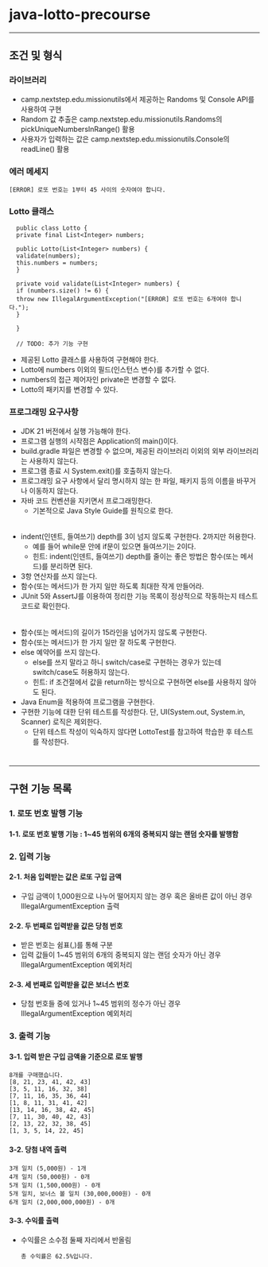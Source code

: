 # java-lotto-precourse

___

## 조건 및 형식

### 라이브러리

- camp.nextstep.edu.missionutils에서 제공하는 Randoms 및 Console API를 사용하여 구현
- Random 값 추출은 camp.nextstep.edu.missionutils.Randoms의 pickUniqueNumbersInRange() 활용
- 사용자가 입력하는 값은 camp.nextstep.edu.missionutils.Console의 readLine() 활용

### 에러 메세지

    [ERROR] 로또 번호는 1부터 45 사이의 숫자여야 합니다.

### Lotto 클래스

      public class Lotto {
      private final List<Integer> numbers;

      public Lotto(List<Integer> numbers) {
      validate(numbers);
      this.numbers = numbers;
      }

      private void validate(List<Integer> numbers) {
      if (numbers.size() != 6) {
      throw new IllegalArgumentException("[ERROR] 로또 번호는 6개여야 합니다.");
      }

      }

      // TODO: 추가 기능 구현

- 제공된 Lotto 클래스를 사용하여 구현해야 한다.
- Lotto에 numbers 이외의 필드(인스턴스 변수)를 추가할 수 없다.
- numbers의 접근 제어자인 private은 변경할 수 없다.
- Lotto의 패키지를 변경할 수 있다.

### 프로그래밍 요구사항

- JDK 21 버전에서 실행 가능해야 한다.
- 프로그램 실행의 시작점은 Application의 main()이다.
- build.gradle 파일은 변경할 수 없으며, 제공된 라이브러리 이외의 외부 라이브러리는 사용하지 않는다.
- 프로그램 종료 시 System.exit()를 호출하지 않는다.
- 프로그래밍 요구 사항에서 달리 명시하지 않는 한 파일, 패키지 등의 이름을 바꾸거나 이동하지 않는다.
- 자바 코드 컨벤션을 지키면서 프로그래밍한다.
    - 기본적으로 Java Style Guide를 원칙으로 한다.

######

- indent(인덴트, 들여쓰기) depth를 3이 넘지 않도록 구현한다. 2까지만 허용한다.
    - 예를 들어 while문 안에 if문이 있으면 들여쓰기는 2이다.
    - 힌트: indent(인덴트, 들여쓰기) depth를 줄이는 좋은 방법은 함수(또는 메서드)를 분리하면 된다.
- 3항 연산자를 쓰지 않는다.
- 함수(또는 메서드)가 한 가지 일만 하도록 최대한 작게 만들어라.
- JUnit 5와 AssertJ를 이용하여 정리한 기능 목록이 정상적으로 작동하는지 테스트 코드로 확인한다.

######

- 함수(또는 메서드)의 길이가 15라인을 넘어가지 않도록 구현한다.
- 함수(또는 메서드)가 한 가지 일만 잘 하도록 구현한다.
- else 예약어를 쓰지 않는다.
    - else를 쓰지 말라고 하니 switch/case로 구현하는 경우가 있는데 switch/case도 허용하지 않는다.
    - 힌트: if 조건절에서 값을 return하는 방식으로 구현하면 else를 사용하지 않아도 된다.
- Java Enum을 적용하여 프로그램을 구현한다.
- 구현한 기능에 대한 단위 테스트를 작성한다. 단, UI(System.out, System.in, Scanner) 로직은 제외한다.
    - 단위 테스트 작성이 익숙하지 않다면 LottoTest를 참고하여 학습한 후 테스트를 작성한다.

#

--- 

## 구현 기능 목록

### 1. 로또 번호 발행 기능

#### 1-1. 로또 번호 발행 기능 : 1~45 범위의 6개의 중복되지 않는 랜덤 숫자를 발행함

### 2. 입력 기능

#### 2-1. 처음 입력받는 값은 로또 구입 금액

- 구입 금액이 1,000원으로 나누어 떨어지지 않는 경우 혹은 올바른 값이 아닌 경우 IllegalArgumentException 출력

#### 2-2. 두 번째로 입력받을 값은 당첨 번호

- 받은 번호는 쉼표(,)를 통해 구분
- 입력 값들이 1~45 범위의 6개의 중복되지 않는 랜덤 숫자가 아닌 경우 IllegalArgumentException 예외처리

#### 2-3. 세 번째로 입력받을 값은 보너스 번호

- 당첨 번호들 중에 있거나 1~45 범위의 정수가 아닌 경우 IllegalArgumentException 예외처리

### 3. 출력 기능

#### 3-1. 입력 받은 구입 금액을 기준으로 로또 발행

    8개를 구매했습니다.
    [8, 21, 23, 41, 42, 43]
    [3, 5, 11, 16, 32, 38]
    [7, 11, 16, 35, 36, 44]
    [1, 8, 11, 31, 41, 42]
    [13, 14, 16, 38, 42, 45]
    [7, 11, 30, 40, 42, 43]
    [2, 13, 22, 32, 38, 45]
    [1, 3, 5, 14, 22, 45]

#### 3-2. 당첨 내역 출력

    3개 일치 (5,000원) - 1개
    4개 일치 (50,000원) - 0개
    5개 일치 (1,500,000원) - 0개
    5개 일치, 보너스 볼 일치 (30,000,000원) - 0개
    6개 일치 (2,000,000,000원) - 0개

#### 3-3. 수익률 출력

- 수익률은 소수점 둘째 자리에서 반올림

      총 수익률은 62.5%입니다.